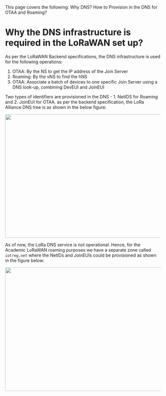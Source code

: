 This page covers the following: 
Why DNS? 
How to Provision in the DNS for OTAA and Roaming?

# Why the DNS infrastructure is required in the LoRaWAN set up?

As per the LoRaWAN Backend specifications, the DNS infrastructure is used for the following operations:

1.	OTAA: By the NS to get the IP address of the Join Server
2.  Roaming: By the vNS to find the hNS
3.  OTAA: Associate a batch of devices to one specific Join Server using a DNS look-up, combining DevEUI and JoinEUI

Two types of identifiers are provisioned in the DNS - 1. NetIDS for Roaming and 2. JoinEUI for OTAA. as per the backend specification, the LoRa Alliance DNS tree is as shown in the below figure:

<p align="center">
  <img width="760" height="400" src="https://github.com/sandoche2k/IoTRoam-Tutorial/blob/master/Images/Fig11.png?raw=true">
</p>

As of now, the LoRa DNS service is not operational. Hence, for the Academic LoRaWAN roaming purposes we have a separate zone called ```iotreg.net``` where the NetIDs and JoinEUIs could be provisioned as shown in the figure below:

<p align="center">
  <img width="760" height="400" src="https://github.com/sandoche2k/IoTRoam-Tutorial/blob/master/Images/Fig12.png?raw=true">
</p>

